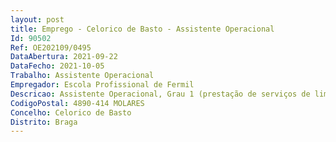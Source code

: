```yaml
--- 
layout: post
title: Emprego - Celorico de Basto - Assistente Operacional
Id: 90502
Ref: OE202109/0495
DataAbertura: 2021-09-22
DataFecho: 2021-10-05
Trabalho: Assistente Operacional
Empregador: Escola Profissional de Fermil
Descricao: Assistente Operacional, Grau 1 (prestação de serviços de limpeza e outras no âmbito da carreira e categoria de assistente operacional, incluindo serviços na exploração agrícola
CodigoPostal: 4890-414 MOLARES
Concelho: Celorico de Basto
Distrito: Braga
--- 
```

